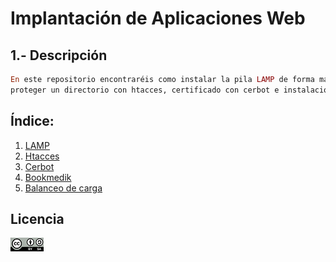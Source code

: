 # Implantación de Aplicaciones Web

## 1.- Descripción

``` ruby
En este repositorio encontraréis como instalar la pila LAMP de forma manual y desatendida, 
proteger un directorio con htacces, certificado con cerbot e instalacion de bookmedik.
```
## Índice:
1. [ LAMP ](https://github.com/anasalasro/ImplantacionAplicacionesWeb/blob/main/LAMP.md)  
2. [ Htacces ](https://github.com/anasalasro/ImplantacionAplicacionesWeb/blob/main/htaccess.md)
3. [ Cerbot ](https://github.com/anasalasro/ImplantacionAplicacionesWeb/blob/main/cerbot.md)  
4. [ Bookmedik ](https://github.com/anasalasro/ImplantacionAplicacionesWeb/blob/main/bookmedik.md)
5. [ Balanceo de carga ](https://github.com/anasalasro/ImplantacionAplicacionesWeb/blob/main/bookmedik.md)

## Licencia

![Licencia](https://github.com/anasalasro/Linux-Script/blob/main/ImagenesLinux/licencia.png)  
